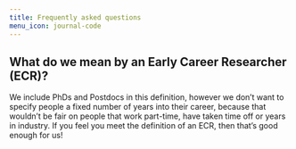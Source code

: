 ```yaml
---
title: Frequently asked questions
menu_icon: journal-code
---
```


## What do we mean by an Early Career Researcher (ECR)?

We include PhDs and Postdocs in this definition, however we don’t want to
specify people a fixed number of years into their career, because that wouldn’t
be fair on people that work part-time, have taken time off or years in industry.
If you feel you meet the definition of an ECR, then that’s good enough for us!
